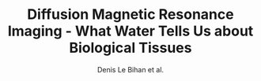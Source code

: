 ---
cat: ciel
subcat: neurophysics
bestof: false
author: Denis Le Bihan et al.
title: Diffusion Magnetic Resonance Imaging - What Water Tells Us about Biological Tissues
journal: PLoS Biology
year: 2015
type: article
doi: 10.1371/journal.pbio.1002203
---